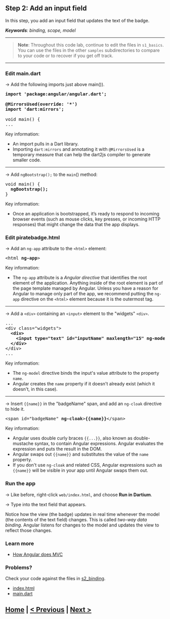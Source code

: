 ## Step 2: Add an input field

In this step, you add an input field
that updates the text of the badge.

_**Keywords**: binding, scope, model_

-----------------------------
> **Note**: Throughout this code lab, continue to edit the files in `s1_basics`.
You can use the files in the other `samples` subdirectories to compare to your code
or to recover if you get off track.

-----------------------------

### Edit main.dart

&rarr; Add the following imports just above main()).

<pre>
<b>import 'package:angular/angular.dart';

@MirrorsUsed(override: '*')
import 'dart:mirrors';</b>

void main() {
...
</pre>

Key information:

* An import pulls in a Dart library.
* Importing `dart:mirrors` and annotating it with `@MirrorsUsed` is a temporary
  measure that can help the dart2js compiler to generate smaller code.

---

&rarr; Add `ngBootstrap();` to the `main`() method:

<pre>
void main() {
<b>  ngBootstrap();</b>
}
</pre>

Key information:
* Once an application is bootstrapped, it’s ready to respond to incoming browser events
  (such as mouse clicks, key presses, or incoming HTTP responses)
  that might change the data that the app displays.


### Edit piratebadge.html

&rarr; Add an `ng-app` attribute to the `<html>` element:

<pre>
&lt;html <b>ng-app</b>>
</pre>

Key information:

* The `ng-app` attribute is a _Angular directive_
  that identifies the root element of the application.
  Anything inside of the root element is part of the page template managed by Angular.
  Unless you have a reason for Angular to manage only part of the app,
  we recommend putting the `ng-app` directive on the `<html>` element because it is the outermost tag.

---

&rarr; Add a `<div>` containing an `<input>` element to the "widgets" `<div>`.

<pre>
...
&lt;div class="widgets">
<b>  &lt;div>
    &lt;input type="text" id="inputName" maxlength="15" ng-model="name">
  &lt;/div></b>
&lt;/div>
...
</pre>

Key information:
* The `ng-model` directive binds the input's value attribute to the property `name`.
* Angular creates the `name` property if it doesn't already exist (which it doesn't, in this case).

---

&rarr; Insert `{{name}}` in the "badgeName" span, and add an `ng-cloak` directive to hide it.

<pre>
&lt;span id="badgeName" <b>ng-cloak</b>><b>{{name}}</b>&lt;/span>
</pre>

Key information:
* Angular uses double curly braces  `{{...}}`, also known as double-mustache syntax,
  to contain Angular expressions. 
  Angular evaluates the expression and puts the result in the DOM.
* Angular swaps out `{{name}}` and substitutes the value of the `name` property.
* If you don't use `ng-cloak` and related CSS,
  Angular expressions such as `{{name}}` will be visible in your app until Angular swaps them out.

### Run the app

&rarr; Like before, right-click `web/index.html`, and choose **Run in Dartium**.

&rarr; Type into the text field that appears.

Notice how the view (the badge) updates in real time whenever
the model (the contents of the text field) changes.
This is called _two-way data binding_.
Angular listens for changes to the model and updates the view to reflect those changes.

### Learn more
 - [How Angular does MVC](https://github.com/angular/angular.dart.tutorial/wiki/Creating-your-first-Angular-app#how-angular-does-mvc)

### Problems?
Check your code against the files in [s2_binding](../samples/s2_binding).
- [index.html](../samples/s2_binding/web/index.html)
- [main.dart](../samples/s2_binding/web/main.dart)

## [Home](../README.md#code-lab-angulardart) | [< Previous](step-1.md#step-1-run-the-app-and-view-its-code) | [Next >](step-3.md#step-3-add-a-button-and-controller)
